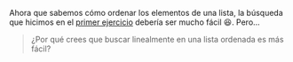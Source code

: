 Ahora que sabemos cómo ordenar los elementos de una lista, la búsqueda que hicimos en el [primer ejercicio]({../}exercises/mumukiproject/mumuki-guia-ruby-algoritmos/1) debería ser mucho fácil :satisfied:. Pero...

> ¿Por qué crees que buscar linealmente en una lista ordenada es más fácil?
